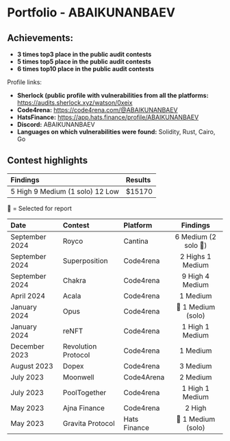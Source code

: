 
# Portfolio - ABAIKUNANBAEV

## Achievements:

- **3 times top3 place in the public audit contests**
- **5 times top5 place in the public audit contests**
- **6 times top10 place in the public audit contests**

Profile links:
- **Sherlock (public profile with vulnerabilities from all the platforms:** https://audits.sherlock.xyz/watson/0xeix
- **Code4rena:** https://code4rena.com/@ABAIKUNANBAEV
- **HatsFinance:** https://app.hats.finance/profile/ABAIKUNANBAEV 
- **Discord:** ABAIKUNANBAEV
- **Languages on which vulnerabilities were found:** Solidity, Rust, Cairo, Go


## Contest highlights


| Findings             | Results    | 
|:-------------------|:-------------|
| 5 High 9 Medium (1 solo) 12 Low  | $15170 |

🥇 = Selected for report

| Date             | Contest                                                                       | Platform                                                                                 | Findings | 
|:-------------------|:------------------------------------------------------------------------------|:--------------------------------------------------------------------------------------------|:-------:|
|September 2024 | Royco | Cantina | 6 Medium (2 solo 🥇) | 
|September 2024  | Superposition | Code4rena | 2 Highs 1 Medium  | 
|September 2024  | Chakra | Code4rena | 9 High 4 Medium  | 
|April 2024  | Acala | Code4rena | 1 Medium  | 
|January 2024  | Opus | Code4rena | 🥇 1 Medium (solo) | 
|January 2024  | reNFT | Code4rena | 1 High 1 Medium | 
|December 2023  | Revolution Protocol | Code4rena | 1 Medium | 
|August  2023  | Dopex | Code4rena | 3 Medium  | 
|July 2023  |  Moonwell  | Code4Arena | 2 Medium | 
|July 2023 | PoolTogether  | Code4rena | 1 High 1 Medium  |
|May 2023  | Ajna Finance    | Code4rena | 2 High  |
|May 2023  | Gravita Protocol | Hats Finance |  🥇 1 Medium (solo)  |
